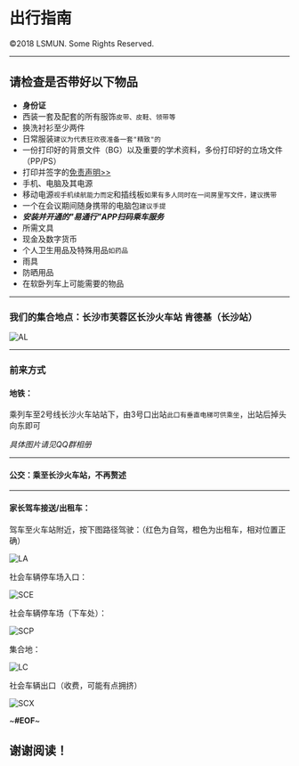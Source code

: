 # 出行指南

&copy;2018 LSMUN. Some Rights Reserved.

---

## 请检查是否带好以下物品

* **身份证**
* 西装一套及配套的所有服饰`皮带、皮鞋、领带等`
* 换洗衬衫至少两件
* 日常服装`建议为代表狂欢夜准备一套"精致"的`
* 一份打印好的背景文件（BG）以及重要的学术资料，多份打印好的立场文件（PP/PS）
* 打印并签字的[免责声明>>](https://www.lsmun.club/latest-activities/201808EXPO/claim.pdf)
* 手机、电脑及其电源
* 移动电源`视手机续航能力而定`和插线板`如果有多人同时在一间房里写文件，建议携带`
* 一个在会议期间随身携带的电脑包`建议手提`
* ***安装并开通的"易通行"APP扫码乘车服务***
* 所需文具
* 现金及数字货币
* 个人卫生用品及特殊用品`如药品`
* 雨具
* 防晒用品
* 在软卧列车上可能需要的物品

---

### 我们的集合地点：长沙市芙蓉区长沙火车站 肯德基（长沙站）

![AL](https://www.lsmun.club/latest-activities/201808EXPO/AL.png)

---

### 前来方式

#### 地铁：

乘列车至2号线长沙火车站站下，由3号口出站`此口有垂直电梯可供乘坐`，出站后掉头向东即可

*具体图片请见QQ群相册*

---

#### 公交：乘至长沙火车站，不再赘述

---

#### 家长驾车接送/出租车：

驾车至火车站附近，按下图路径驾驶：（红色为自驾，橙色为出租车，相对位置正确）

![LA](https://www.lsmun.club/latest-activities/201808EXPO/LA.png)

社会车辆停车场入口：

![SCE](https://www.lsmun.club/latest-activities/201808EXPO/SCE.jpg)

社会车辆停车场（下车处）：

![SCP](https://www.lsmun.club/latest-activities/201808EXPO/SCP.jpg)

集合地：

![LC](https://www.lsmun.club/latest-activities/201808EXPO/LC.jpg)

社会车辆出口（收费，可能有点拥挤）

![SCX](https://www.lsmun.club/latest-activities/201808EXPO/SCX.jpg)

~**#EOF**~

## 谢谢阅读！
